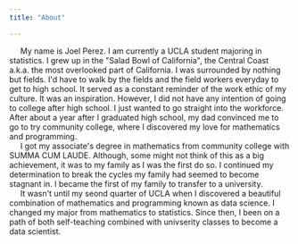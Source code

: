 ```yaml
---
title: "About"

---  
```


  
    
 &nbsp;&nbsp;&nbsp;&nbsp; My name is Joel Perez. I am currently a UCLA student majoring in statistics. I grew up in the "Salad Bowl of California", the Central Coast a.k.a. the most overlooked part of California. I was surrounded by nothing but fields. I'd have to walk by the fields and the field workers everyday to get to high school. It served as a constant reminder of the work ethic of my culture. It was an inspiration. However, I did not have any intention of going to college after high school. I just wanted to go straight into the workforce. After about a year after I graduated high school, my dad convinced me to go to try community college, where I discovered my love for mathematics and programming.  
 &nbsp;&nbsp;&nbsp;&nbsp; I got my associate's degree in mathematics from community college with SUMMA CUM LAUDE. Although, some might not think of this as a big achievement, it was to my family as I was the first do so. I continued my determination to break the cycles my family had seemed to become stagnant in. I became the first of my family to transfer to a university.  
 &nbsp;&nbsp;&nbsp;&nbsp; It wasn't until my seond quarter of UCLA when I discovered a beautiful combination of mathematics and programming known as data science. I changed my major from mathematics to statistics. Since then, I been on a path of both self-teaching combined with univserity classes to become a data scientist.
